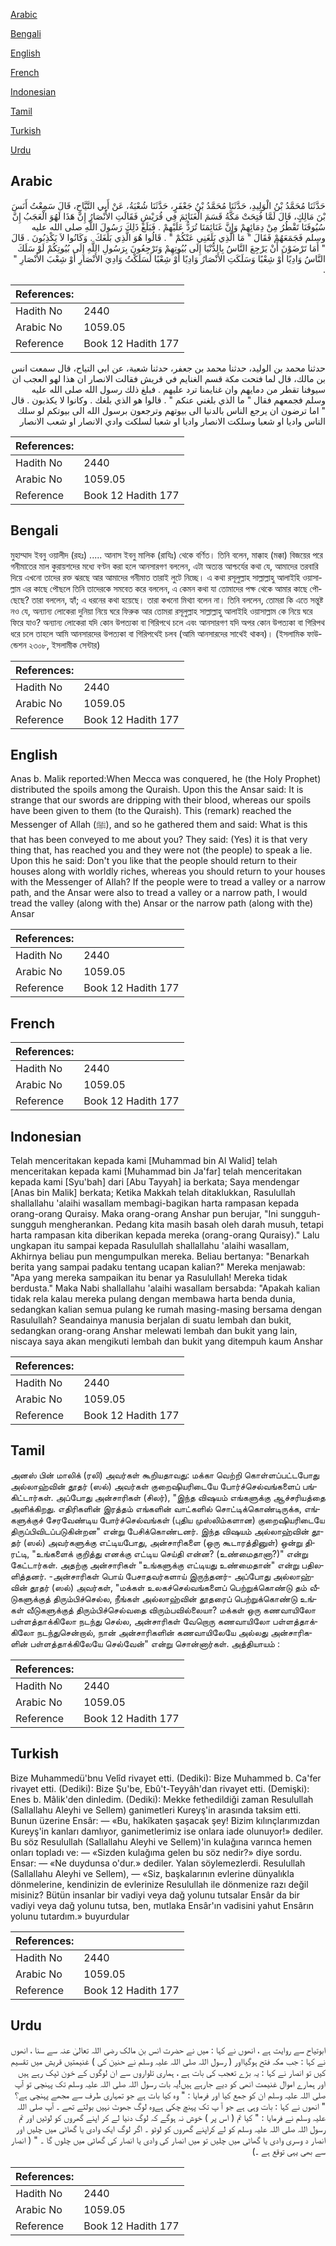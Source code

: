 [Arabic](#arabic)

[Bengali](#bengali)

[English](#english)

[French](#french)

[Indonesian](#indonesian)

[Tamil](#tamil)

[Turkish](#turkish)

[Urdu](#urdu)

## Arabic


<div dir="rtl" lang="ar" style={{fontSize:'larger',backgroundColor:'#f8f9fa',padding:20}}>
حَدَّثَنَا مُحَمَّدُ بْنُ الْوَلِيدِ، حَدَّثَنَا مُحَمَّدُ بْنُ جَعْفَرٍ، حَدَّثَنَا شُعْبَةُ، عَنْ أَبِي التَّيَّاحِ، قَالَ سَمِعْتُ أَنَسَ بْنَ مَالِكٍ، قَالَ لَمَّا فُتِحَتْ مَكَّةُ قَسَمَ الْغَنَائِمَ فِي قُرَيْشٍ فَقَالَتِ الأَنْصَارُ إِنَّ هَذَا لَهُوَ الْعَجَبُ إِنَّ سُيُوفَنَا تَقْطُرُ مِنْ دِمَائِهِمْ وَإِنَّ غَنَائِمَنَا تُرَدُّ عَلَيْهِمْ ‏.‏ فَبَلَغَ ذَلِكَ رَسُولَ اللَّهِ صلى الله عليه وسلم فَجَمَعَهُمْ فَقَالَ ‏"‏ مَا الَّذِي بَلَغَنِي عَنْكُمْ ‏"‏ ‏.‏ قَالُوا هُوَ الَّذِي بَلَغَكَ ‏.‏ وَكَانُوا لاَ يَكْذِبُونَ ‏.‏ قَالَ ‏"‏ أَمَا تَرْضَوْنَ أَنْ يَرْجِعَ النَّاسُ بِالدُّنْيَا إِلَى بُيُوتِهِمْ وَتَرْجِعُونَ بِرَسُولِ اللَّهِ إِلَى بُيُوتِكُمْ لَوْ سَلَكَ النَّاسُ وَادِيًا أَوْ شِعْبًا وَسَلَكَتِ الأَنْصَارُ وَادِيًا أَوْ شِعْبًا لَسَلَكْتُ وَادِيَ الأَنْصَارِ أَوْ شِعْبَ الأَنْصَارِ ‏"‏ ‏.‏
</div>
<div style={{backgroundColor:'#f8f9fa',padding:20, marginBottom: 10}}><table> <thead> <tr> <th>References:</th> <th></th> </tr> </thead> <tbody><tr><td>Hadith No</td><td>2440</td></tr><tr><td>Arabic No</td><td>1059.05</td></tr><tr><td>Reference</td><td>Book 12 Hadith 177</td></tr></tbody></table></div>


<div dir="rtl" lang="ar" style={{fontSize:'larger',backgroundColor:'#f8f9fa',padding:20}}>
حدثنا محمد بن الوليد، حدثنا محمد بن جعفر، حدثنا شعبة، عن ابي التياح، قال سمعت انس بن مالك، قال لما فتحت مكة قسم الغنايم في قريش فقالت الانصار ان هذا لهو العجب ان سيوفنا تقطر من دمايهم وان غنايمنا ترد عليهم . فبلغ ذلك رسول الله صلى الله عليه وسلم فجمعهم فقال " ما الذي بلغني عنكم " . قالوا هو الذي بلغك . وكانوا لا يكذبون . قال " اما ترضون ان يرجع الناس بالدنيا الى بيوتهم وترجعون برسول الله الى بيوتكم لو سلك الناس واديا او شعبا وسلكت الانصار واديا او شعبا لسلكت وادي الانصار او شعب الانصار
</div>
<div style={{backgroundColor:'#f8f9fa',padding:20, marginBottom: 10}}><table> <thead> <tr> <th>References:</th> <th></th> </tr> </thead> <tbody><tr><td>Hadith No</td><td>2440</td></tr><tr><td>Arabic No</td><td>1059.05</td></tr><tr><td>Reference</td><td>Book 12 Hadith 177</td></tr></tbody></table></div>

## Bengali


<div dir="ltr" lang="bn" style={{fontSize:'larger',backgroundColor:'#f8f9fa',padding:20}}>
মুহাম্মাদ ইবনু ওয়ালীদ (রহঃ) ..... আনাস ইবনু মালিক (রাযিঃ) থেকে বর্ণিত। তিনি বলেন, মাক্কাহ (মক্কা) বিজয়ের পরে গনীমাতের মাল কুরায়শদের মধ্যে বণ্টন করা হলে আনসারগণ বললেন, এটা অত্যন্ত আশ্চর্যের কথা যে, আমাদের তরবারি দিয়ে এখনো তাদের রক্ত ঝরছে আর আমাদের গনীমাত তারাই লুটে নিচ্ছে। এ কথা রসূলুল্লাহ সাল্লাল্লাহু আলাইহি ওয়াসাল্লাম এর কাছে পৌছলে তিনি তাদেরকে সমবেত করে বললেন, এ কেমন কথা যা তোমাদের পক্ষ থেকে আমার কাছে পৌছেছে? তারা বললেন, হ্যাঁ; এ ধরনের কথা হয়েছে। তারা কখনো মিথ্যা বলেন না। তিনি বললেন, তোমরা কি এতে সন্তুষ্ট নও যে, অন্যান্য লোকেরা দুনিয়া নিয়ে ঘরে ফিরুক আর তোমরা রসূলুল্লাহ সাল্লাল্লাহু আলাইহি ওয়াসাল্লাম কে নিয়ে ঘরে ফিরে যাও? অন্যান্য লোকেরা যদি কোন উপত্যকা বা গিরিপথে চলে এবং আনসারগণ যদি অপর কোন উপত্যকা বা গিরিপথ ধরে চলে তাহলে আমি আনসারদের উপত্যকা বা গিরিপথেই চলব (আমি আনসারদের সাথেই থাকব)। (ইসলামিক ফাউন্ডেশন ২৩০৮, ইসলামীক সেন্টার)
</div>
<div style={{backgroundColor:'#f8f9fa',padding:20, marginBottom: 10}}><table> <thead> <tr> <th>References:</th> <th></th> </tr> </thead> <tbody><tr><td>Hadith No</td><td>2440</td></tr><tr><td>Arabic No</td><td>1059.05</td></tr><tr><td>Reference</td><td>Book 12 Hadith 177</td></tr></tbody></table></div>

## English


<div dir="ltr" lang="en" style={{fontSize:'larger',backgroundColor:'#f8f9fa',padding:20}}>
Anas b. Malik reported:When Mecca was conquered, he (the Holy Prophet) distributed the spoils among the Quraish. Upon this the Ansar said: It is strange that our swords are dripping with their blood, whereas our spoils have been given to them (to the Quraish). This (remark) reached the Messenger of Allah (ﷺ), and so he gathered them and said: What is this that has been conveyed to me about you? They said: (Yes) it is that very thing that, has reached you and they were not (the people) to speak a lie. Upon this he said: Don't you like that the people should return to their houses along with worldly riches, whereas you should return to your houses with the Messenger of Allah? If the people were to tread a valley or a narrow path, and the Ansar were also to tread a valley or a narrow path, I would tread the valley (along with the) Ansar or the narrow path (along with the) Ansar
</div>
<div style={{backgroundColor:'#f8f9fa',padding:20, marginBottom: 10}}><table> <thead> <tr> <th>References:</th> <th></th> </tr> </thead> <tbody><tr><td>Hadith No</td><td>2440</td></tr><tr><td>Arabic No</td><td>1059.05</td></tr><tr><td>Reference</td><td>Book 12 Hadith 177</td></tr></tbody></table></div>

## French


<div dir="ltr" lang="fr" style={{fontSize:'larger',backgroundColor:'#f8f9fa',padding:20}}>

</div>
<div style={{backgroundColor:'#f8f9fa',padding:20, marginBottom: 10}}><table> <thead> <tr> <th>References:</th> <th></th> </tr> </thead> <tbody><tr><td>Hadith No</td><td>2440</td></tr><tr><td>Arabic No</td><td>1059.05</td></tr><tr><td>Reference</td><td>Book 12 Hadith 177</td></tr></tbody></table></div>

## Indonesian


<div dir="ltr" lang="id" style={{fontSize:'larger',backgroundColor:'#f8f9fa',padding:20}}>
Telah menceritakan kepada kami [Muhammad bin Al Walid] telah menceritakan kepada kami [Muhammad bin Ja'far] telah menceritakan kepada kami [Syu'bah] dari [Abu Tayyah] ia berkata; Saya mendengar [Anas bin Malik] berkata; Ketika Makkah telah ditaklukkan, Rasulullah shallallahu 'alaihi wasallam membagi-bagikan harta rampasan kepada orang-orang Quraisy. Maka orang-orang Anshar pun berujar, "Ini sungguh-sungguh mengherankan. Pedang kita masih basah oleh darah musuh, tetapi harta rampasan kita diberikan kepada mereka (orang-orang Quraisy)." Lalu ungkapan itu sampai kepada Rasulullah shallallahu 'alaihi wasallam, Akhirnya beliau pun mengumpulkan mereka. Beliau bertanya: "Benarkah berita yang sampai padaku tentang ucapan kalian?" Mereka menjawab: "Apa yang mereka sampaikan itu benar ya Rasulullah! Mereka tidak berdusta." Maka Nabi shallallahu 'alaihi wasallam bersabda: "Apakah kalian tidak rela kalau mereka pulang dengan membawa harta benda dunia, sedangkan kalian semua pulang ke rumah masing-masing bersama dengan Rasulullah? Seandainya manusia berjalan di suatu lembah dan bukit, sedangkan orang-orang Anshar melewati lembah dan bukit yang lain, niscaya saya akan mengikuti lembah dan bukit yang ditempuh kaum Anshar
</div>
<div style={{backgroundColor:'#f8f9fa',padding:20, marginBottom: 10}}><table> <thead> <tr> <th>References:</th> <th></th> </tr> </thead> <tbody><tr><td>Hadith No</td><td>2440</td></tr><tr><td>Arabic No</td><td>1059.05</td></tr><tr><td>Reference</td><td>Book 12 Hadith 177</td></tr></tbody></table></div>

## Tamil


<div dir="ltr" lang="ta" style={{fontSize:'larger',backgroundColor:'#f8f9fa',padding:20}}>
அனஸ் பின் மாலிக் (ரலி) அவர்கள் கூறியதாவது: மக்கா வெற்றி கொள்ளப்பட்டபோது அல்லாஹ்வின் தூதர் (ஸல்) அவர்கள் குறைஷியரிடையே போர்ச்செல்வங்களைப் பங்கிட்டார்கள். அப்போது அன்சாரிகள் (சிலர்), "இந்த விஷயம் எங்களுக்கு ஆச்சரியத்தை அளிக்கிறது. எதிரிகளின் இரத்தம் எங்களின் வாட்களில் சொட்டிக்கொண்டிருக்க, எங்களுக்குச் சேரவேண்டிய போர்ச்செல்வங்கள் (புதிய முஸ்லிம்களான) குறைஷியரிடையே திருப்பிவிடப்படுகின்றன" என்று பேசிக்கொண்டனர். இந்த விஷயம் அல்லாஹ்வின் தூதர் (ஸல்) அவர்களுக்கு எட்டியபோது, அன்சாரிகளை (ஒரு கூடாரத்தினுள்) ஒன்று திரட்டி, "உங்களைக் குறித்து எனக்கு எட்டிய செய்தி என்ன? (உண்மைதானா?)" என்று கேட்டார்கள். அதற்கு அன்சாரிகள் "உங்களுக்கு எட்டியது உண்மைதான்" என்று பதிலளித்தனர். -அன்சாரிகள் பொய் பேசாதவர்களாய் இருந்தனர்- அப்போது அல்லாஹ்வின் தூதர் (ஸல்) அவர்கள், "மக்கள் உலகச்செல்வங்களைப் பெற்றுக்கொண்டு தம் வீடுகளுக்குத் திரும்பிச்செல்ல, நீங்கள் அல்லாஹ்வின் தூதரைப் பெற்றுக்கொண்டு உங்கள் வீடுகளுக்குத் திரும்பிச்செல்வதை விரும்பவில்லையா? மக்கள் ஒரு கணவாயிலோ பள்ளத்தாக்கிலோ நடந்து செல்ல, அன்சாரிகள் வேறொரு கணவாயிலோ பள்ளத்தாக்கிலோ நடந்துசென்றால், நான் அன்சாரிகளின் கணவாயிலேயே அல்லது அன்சாரிகளின் பள்ளத்தாக்கிலேயே செல்வேன்" என்று சொன்னார்கள். அத்தியாயம் :
</div>
<div style={{backgroundColor:'#f8f9fa',padding:20, marginBottom: 10}}><table> <thead> <tr> <th>References:</th> <th></th> </tr> </thead> <tbody><tr><td>Hadith No</td><td>2440</td></tr><tr><td>Arabic No</td><td>1059.05</td></tr><tr><td>Reference</td><td>Book 12 Hadith 177</td></tr></tbody></table></div>

## Turkish


<div dir="ltr" lang="tr" style={{fontSize:'larger',backgroundColor:'#f8f9fa',padding:20}}>
Bize Muhammedü'bnu Velîd rivayet etti. (Dediki): Bize Muhammed b. Ca'fer rivayet etti. (Dediki): Bize Şu'be, Ebû't-Teyyâh'dan rivayet etti. (Demişki): Enes b. Mâlik'den dinledim. (Dediki): Mekke fethedildiği zaman Resulullah (Sallallahu Aleyhi ve Sellem) ganimetleri Kureyş'in arasında taksim etti. Bunun üzerine Ensâr: — «Bu, hakîkaten şaşacak şey! Bizim kılınçlarımızdan Kureyş'in kanları damlıyor, ganimetlerimiz ise onlara iade olunuyor!» dediler. Bu söz Resulullah (Sallallahu Aleyhi ve Sellem)'in kulağına varınca hemen onları topladı ve: — «Sizden kulağıma gelen bu söz nedir?» diye sordu. Ensar: — «Ne duydunsa o'dur.» dediler. Yalan söylemezlerdi. Resulullah (Sallallahu Aleyhi ve Sellem), — «Siz, başkalarının evlerine dünyalıkla dönmelerine, kendinizin de evlerinize Resulullah ile dönmenize razı değil misiniz? Bütün insanlar bir vadiyi veya dağ yolunu tutsalar Ensâr da bir vadiyi veya dağ yolunu tutsa, ben, mutlaka Ensâr'ın vadisini yahut Ensârın yolunu tutardım.» buyurdular
</div>
<div style={{backgroundColor:'#f8f9fa',padding:20, marginBottom: 10}}><table> <thead> <tr> <th>References:</th> <th></th> </tr> </thead> <tbody><tr><td>Hadith No</td><td>2440</td></tr><tr><td>Arabic No</td><td>1059.05</td></tr><tr><td>Reference</td><td>Book 12 Hadith 177</td></tr></tbody></table></div>

## Urdu


<div dir="rtl" lang="ur" style={{fontSize:'larger',backgroundColor:'#f8f9fa',padding:20}}>
ابوتیاح سے روایت ہے ، انھوں نے کہا : میں نے حضرت انس بن مالک رضی اللہ تعالیٰ عنہ سے سنا ، انھوں نے کہا : جب مکہ فتح ہوگیااور ( رسول اللہ صلی اللہ علیہ وسلم نے حنین کی ) غنیمتیں قریش میں تقسیم کیں تو انصار نے کہا : یہ بڑے تعجب کی بات ہے ، ہماری تلواروں سے ان لوگوں کے خون ٹپک رہے ہیں اور ہمارے اموال غنیمت انھی کو دیے جارہے ہیں!یہ بات رسول اللہ صلی اللہ علیہ وسلم تک پہنچی تو آپ صلی اللہ علیہ وسلم ان کو جمع کیا اور فرمایا : " وہ کیا بات ہے جو تمہاری طرف سے مجھے پہنچی ہے؟ " انھوں نے کہا : بات وہی ہے جو آ پ تک پہنچ چکی ہےوہ لوگ جھوٹ نہیں بولتے تھے ۔ آپ صلی اللہ علیہ وسلم نے فرمایا : " کیا تم ( اس پر ) خوش نہ ہوگے کہ لوگ دنیا لے کر اپنے گھروں کو لوٹیں اور تم رسول اللہ صلی اللہ علیہ وسلم کو لے کراپنے گھروں کو لوٹو ۔ اگر لوگ ایک وادی یا گھاٹی میں چلیں اور انصار د وسری وادی یا گھاٹی میں چلیں تو میں انصار کی وادی یا انصار کی گھاٹی میں چلوں گا ۔ " ( انصار سے بھی یہی توقع ہے ۔)
</div>
<div style={{backgroundColor:'#f8f9fa',padding:20, marginBottom: 10}}><table> <thead> <tr> <th>References:</th> <th></th> </tr> </thead> <tbody><tr><td>Hadith No</td><td>2440</td></tr><tr><td>Arabic No</td><td>1059.05</td></tr><tr><td>Reference</td><td>Book 12 Hadith 177</td></tr></tbody></table></div>